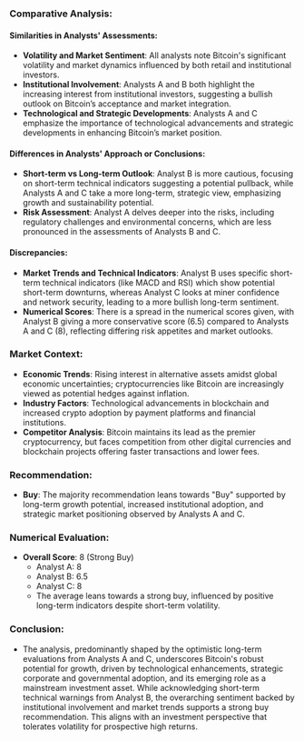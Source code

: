 ### Comparative Analysis:

#### Similarities in Analysts' Assessments:
- **Volatility and Market Sentiment**: All analysts note Bitcoin's significant volatility and market dynamics influenced by both retail and institutional investors.
- **Institutional Involvement**: Analysts A and B both highlight the increasing interest from institutional investors, suggesting a bullish outlook on Bitcoin’s acceptance and market integration.
- **Technological and Strategic Developments**: Analysts A and C emphasize the importance of technological advancements and strategic developments in enhancing Bitcoin’s market position.

#### Differences in Analysts' Approach or Conclusions:
- **Short-term vs Long-term Outlook**: Analyst B is more cautious, focusing on short-term technical indicators suggesting a potential pullback, while Analysts A and C take a more long-term, strategic view, emphasizing growth and sustainability potential.
- **Risk Assessment**: Analyst A delves deeper into the risks, including regulatory challenges and environmental concerns, which are less pronounced in the assessments of Analysts B and C.

#### Discrepancies:
- **Market Trends and Technical Indicators**: Analyst B uses specific short-term technical indicators (like MACD and RSI) which show potential short-term downturns, whereas Analyst C looks at miner confidence and network security, leading to a more bullish long-term sentiment.
- **Numerical Scores**: There is a spread in the numerical scores given, with Analyst B giving a more conservative score (6.5) compared to Analysts A and C (8), reflecting differing risk appetites and market outlooks.

### Market Context:
- **Economic Trends**: Rising interest in alternative assets amidst global economic uncertainties; cryptocurrencies like Bitcoin are increasingly viewed as potential hedges against inflation.
- **Industry Factors**: Technological advancements in blockchain and increased crypto adoption by payment platforms and financial institutions.
- **Competitor Analysis**: Bitcoin maintains its lead as the premier cryptocurrency, but faces competition from other digital currencies and blockchain projects offering faster transactions and lower fees.

### Recommendation:
- **Buy**: The majority recommendation leans towards "Buy" supported by long-term growth potential, increased institutional adoption, and strategic market positioning observed by Analysts A and C.
  
### Numerical Evaluation:
- **Overall Score**: 8 (Strong Buy)
   - Analyst A: 8
   - Analyst B: 6.5
   - Analyst C: 8
   - The average leans towards a strong buy, influenced by positive long-term indicators despite short-term volatility.

### Conclusion:
- The analysis, predominantly shaped by the optimistic long-term evaluations from Analysts A and C, underscores Bitcoin's robust potential for growth, driven by technological enhancements, strategic corporate and governmental adoption, and its emerging role as a mainstream investment asset. While acknowledging short-term technical warnings from Analyst B, the overarching sentiment backed by institutional involvement and market trends supports a strong buy recommendation. This aligns with an investment perspective that tolerates volatility for prospective high returns.